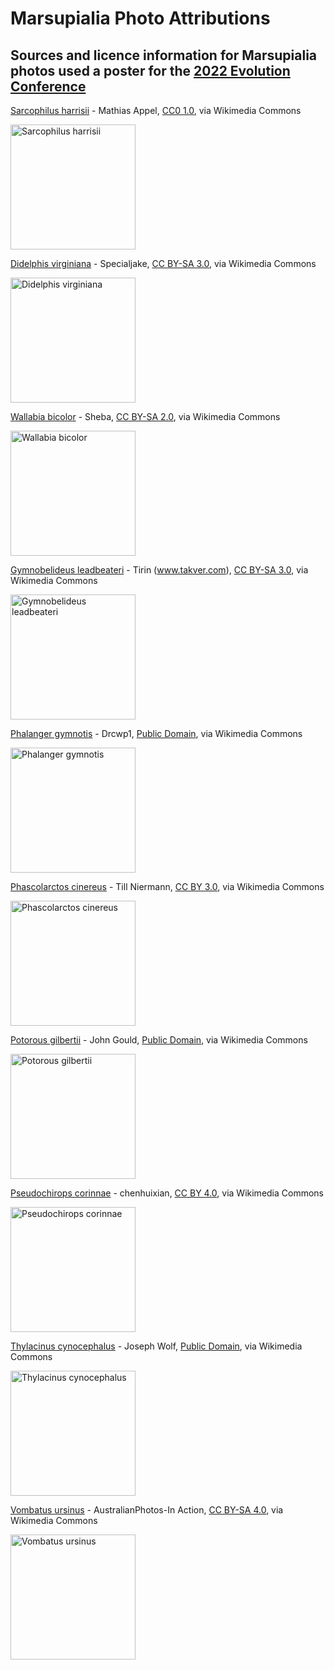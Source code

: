 # Marsupialia Photo Attributions

## Sources and licence information for Marsupialia photos used a poster for the [2022 Evolution Conference](https://www.evolutionmeetings.org)

[Sarcophilus harrisii](https://commons.wikimedia.org/wiki/File:Tasmanian_Devil_(24170311598).jpg) - Mathias Appel, [CC0 1.0](https://creativecommons.org/publicdomain/zero/1.0/deed.en), via Wikimedia Commons

<a target="_blank" href="https://upload.wikimedia.org/wikipedia/commons/8/8c/Tasmanian_Devil_%2824170311598%29.jpg">
	<img src="https://upload.wikimedia.org/wikipedia/commons/thumb/8/8c/Tasmanian_Devil_%2824170311598%29.jpg/512px-Tasmanian_Devil_%2824170311598%29.jpg" alt="Sarcophilus harrisii" width="200"/>
</a>

[Didelphis virginiana](https://commons.wikimedia.org/wiki/File:Didelphis_virginiana_with_young.JPG) - Specialjake, [CC BY-SA 3.0](https://creativecommons.org/licenses/by-sa/3.0), via Wikimedia Commons

<a target="_blank" href="https://upload.wikimedia.org/wikipedia/commons/0/07/Didelphis_virginiana_with_young.JPG">
	<img src="https://upload.wikimedia.org/wikipedia/commons/thumb/0/07/Didelphis_virginiana_with_young.JPG/512px-Didelphis_virginiana_with_young.JPG" alt="Didelphis virginiana" width="200"/>
</a>

[Wallabia bicolor](https://commons.wikimedia.org/wiki/File:Australia_Zoo_Wallaby-1_(9255992865).jpg) - Sheba, [CC BY-SA 2.0](https://creativecommons.org/licenses/by-sa/2.0), via Wikimedia Commons

<a target="_blank" href="https://upload.wikimedia.org/wikipedia/commons/6/6a/Australia_Zoo_Wallaby-1_%289255992865%29.jpg">
	<img src="https://upload.wikimedia.org/wikipedia/commons/thumb/6/6a/Australia_Zoo_Wallaby-1_%289255992865%29.jpg/512px-Australia_Zoo_Wallaby-1_%289255992865%29.jpg" alt="Wallabia bicolor" width="200"/>
</a>

[Gymnobelideus leadbeateri](https://commons.wikimedia.org/wiki/File:Leadbeater%27s_Possum_called_George_-_taxidermied_02.JPG) - Tirin (www.takver.com), [CC BY-SA 3.0](https://creativecommons.org/licenses/by-sa/3.0), via Wikimedia Commons

<a target="_blank" href="https://upload.wikimedia.org/wikipedia/commons/8/88/Leadbeater%27s_Possum_called_George_-_taxidermied_02.JPG">
	<img src="https://upload.wikimedia.org/wikipedia/commons/thumb/8/88/Leadbeater%27s_Possum_called_George_-_taxidermied_02.JPG/512px-Leadbeater%27s_Possum_called_George_-_taxidermied_02.JPG" alt="Gymnobelideus leadbeateri" width="200"/>
</a>

[Phalanger gymnotis](https://commons.wikimedia.org/wiki/File:Ground_Cuscus_cotswoldwildlifepark.jpg) - Drcwp1, [Public Domain](https://en.wikipedia.org/wiki/public_domain), via Wikimedia Commons

<a target="_blank" href="https://upload.wikimedia.org/wikipedia/commons/f/f6/Ground_Cuscus_cotswoldwildlifepark.jpg">
	<img src="https://upload.wikimedia.org/wikipedia/commons/thumb/f/f6/Ground_Cuscus_cotswoldwildlifepark.jpg/512px-Ground_Cuscus_cotswoldwildlifepark.jpg" alt="Phalanger gymnotis" width="200"/>
</a>

[Phascolarctos cinereus](https://commons.wikimedia.org/wiki/File:Koala_in_Zoo_Duisburg.jpg) - Till Niermann, [CC BY 3.0](https://creativecommons.org/licenses/by/3.0), via Wikimedia Commons

<a target="_blank" href="https://upload.wikimedia.org/wikipedia/commons/9/90/Koala_in_Zoo_Duisburg.jpg">
	<img src="https://upload.wikimedia.org/wikipedia/commons/thumb/9/90/Koala_in_Zoo_Duisburg.jpg/512px-Koala_in_Zoo_Duisburg.jpg" alt="Phascolarctos cinereus" width="200"/>
</a>

[Potorous gilbertii](https://commons.wikimedia.org/wiki/File:Potorous_gilberti_-_Gould.jpg) - John Gould, [Public Domain](https://en.wikipedia.org/wiki/public_domain), via Wikimedia Commons

<a target="_blank" href="https://upload.wikimedia.org/wikipedia/commons/a/a7/Potorous_gilberti_-_Gould.jpg">
	<img src="https://upload.wikimedia.org/wikipedia/commons/thumb/a/a7/Potorous_gilberti_-_Gould.jpg/512px-Potorous_gilberti_-_Gould.jpg" alt="Potorous gilbertii" width="200"/>
</a>

[Pseudochirops corinnae](https://commons.wikimedia.org/wiki/File:Pseudochirops_corinnae.png) - chenhuixian, [CC BY 4.0](https://creativecommons.org/licenses/by/4.0), via Wikimedia Commons

<a target="_blank" href="https://upload.wikimedia.org/wikipedia/commons/8/84/Pseudochirops_corinnae.png">
	<img src="https://upload.wikimedia.org/wikipedia/commons/thumb/8/84/Pseudochirops_corinnae.png/512px-Pseudochirops_corinnae.png" alt="Pseudochirops corinnae" width="200"/>
</a>

[Thylacinus cynocephalus](https://commons.wikimedia.org/wiki/File:ThylacinusWolf.jpg) - Joseph Wolf, [Public Domain](https://en.wikipedia.org/wiki/public_domain), via Wikimedia Commons

<a target="_blank" href="https://upload.wikimedia.org/wikipedia/commons/8/8b/ThylacinusWolf.jpg">
	<img src="https://upload.wikimedia.org/wikipedia/commons/thumb/8/8b/ThylacinusWolf.jpg/512px-ThylacinusWolf.jpg" alt="Thylacinus cynocephalus" width="200"/>
</a>

[Vombatus ursinus](https://commons.wikimedia.org/wiki/File:Wombat_from_Adelade.jpg) - AustralianPhotos-In Action, [CC BY-SA 4.0](https://creativecommons.org/licenses/by-sa/4.0), via Wikimedia Commons

<a target="_blank" href="https://upload.wikimedia.org/wikipedia/commons/2/2c/Wombat_from_Adelade.jpg">
	<img src="https://upload.wikimedia.org/wikipedia/commons/2/2c/Wombat_from_Adelade.jpg" alt="Vombatus ursinus" width="200"/>
</a>

